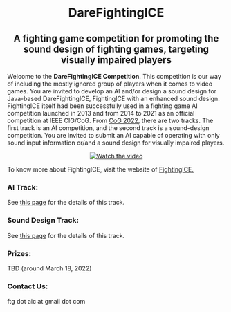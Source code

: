 # <div align="center" ><b>DareFightingICE </b></div>
## <div align="center"><b>A fighting game competition for promoting the sound design of fighting games, targeting visually impaired players</b></div>

Welcome to the <b>DareFightingICE Competition</b>. This competition is our way of including the mostly ignored group of players when it comes to video games. You are invited to develop an AI and/or design a sound design for Java-based DareFightingICE, FightingICE with an enhanced sound design. FightingICE itself had been successfully used in a fighting game AI competition launched in 2013 and from 2014 to 2021 as an official competition at IEEE CIG/CoG. From <a href="https://ieee-cog.org/2022/" target="_blank">CoG 2022</a>, there are two tracks. The first track is an AI competition, and the second track is a sound-design competition. You are invited to submit an AI capable of operating with only sound input information or/and a sound design for visually impaired players. 
<div align="center">

[![Watch the video](https://img.youtube.com/vi/IojUrlXibvk/0.jpg)](https://www.youtube.com/watch?v=IojUrlXibvk)

</div>

To know more about FightingICE, visit the website of <a href="https://www.ice.ci.ritsumei.ac.jp/~ftgaic/index.htm" target="_blank">FightingICE.</a>
<br>

### <b>AI Track:</b>
See <a href="https://tinyurl.com/DareFightingICE/AI" target="_blank">this page</a> for the details of this track.<br>

### <b>Sound Design Track:</b>
See <a href="https://tinyurl.com/DareFightingICE/Sound" target="_blank">this page</a> for the details of this track.<br>

### <b>Prizes:</b>
TBD (around March 18, 2022)

### <b>Contact Us:</b>
ftg dot aic at gmail dot com 
